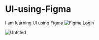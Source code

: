 # UI-using-Figma
I am learning UI using Figma
![Figma Login](https://github.com/IotchulindraRai/UI-using-Figma/assets/87846923/27a378fb-51ff-4960-b93c-521cf3402abb)

![Untitled](https://github.com/IotchulindraRai/UI-using-Figma/assets/87846923/4d0055b1-b8e8-4f1b-9dca-8688b9314736)



